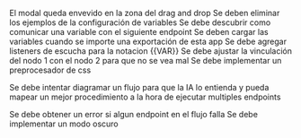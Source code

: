 El modal queda envevido en la zona del drag and drop
Se deben eliminar los ejemplos de la configuración de variables
Se debe descubrir como comunicar una variable con el siguiente endpoint
Se deben cargar las variables cuando se importe una exportación de esta app
Se debe agregar listeners de escucha para la notacion {{VAR}}
Se debe ajustar la vinculación del nodo 1 con el nodo 2 para que no se vea mal
Se debe implementar un preprocesador de css

Se debe intentar diagramar un flujo para que la IA lo entienda y pueda mapear un mejor procedimiento  a la hora de ejecutar multiples endpoints

Se debe obtener un error si algun endpoint en el flujo falla
Se debe implementar un modo oscuro 
